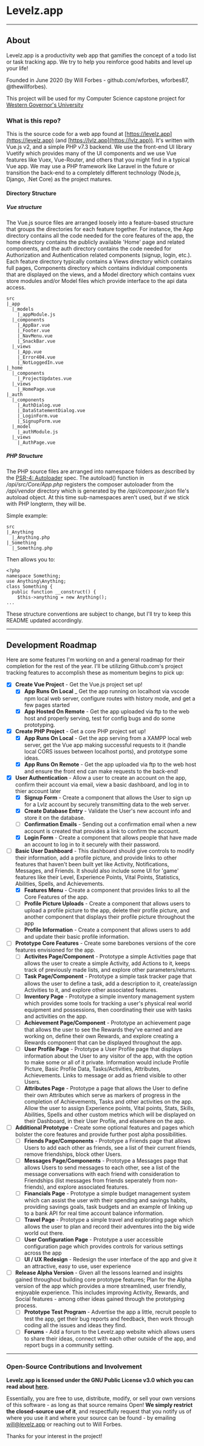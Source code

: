 # Levelz.app
---
## About
Levelz.app is a productivity web app that gamifies the concept of a todo list or task tracking app.
We try to help you reinforce good habits and level up your life!

Founded in June 2020 (by Will Forbes - github.com/wforbes, wforbes87, @thewillforbes).

This project will be used for my Computer Science capstone project for [Western Governor's University](https://wgu.edu)

### What is this repo?
This is the source code for a web app found at [https://levelz.app](https://levelz.app) (and [https://lvlz.app](https://lvlz.app)).
It's written with Vue.js v2, and a simple PHP v7.3 backend. We use the front-end UI library Vuetify which provides many of the UI components and we use Vue features like Vuex, Vue-Router, and others that you might find in a typical Vue app. We may use a PHP framework like Laravel in the future or transition the back-end to a completely different technology (Node.js, Django, .Net Core) as the project matures.

#### Directory Structure
##### Vue structure
The Vue.js source files are arranged loosely into a feature-based structure that groups the directories for each feature together. For instance, the App directory contains all the code needed for the core features of the app, the home directory contains the publicly available 'Home' page and related components, and the auth directory contains the code needed for Authorization and Authentication related components (signup, login, etc.). Each feature directory typically contains a Views directory which contains full pages, Components directory which contains individual components that are displayed on the views, and a Model directory which contains vuex store modules and/or Model files which provide interface to the api data access.

~~~
src
|_app
  |_models
    |_appModule.js
  |_components
    |_AppBar.vue
    |_Footer.vue
    |_NavMenu.vue
    |_SnackBar.vue
  |_views
    |_App.vue
    |_Error404.vue
    |_NotLoggedIn.vue
|_home
  |_components
    |_ProjectUpdates.vue
  |_views
    |_HomePage.vue
|_auth
  |_components
    |_AuthDialog.vue
    |_DataStatementDialog.vue
    |_LoginForm.vue
    |_SignupForm.vue
  |_model
    |_authModule.js
  |_views
    |_AuthPage.vue
~~~

##### PHP Structure
The PHP source files are arranged into namespace folders as described by the [PSR-4: Autoloader](https://www.php-fig.org/psr/psr-4/) spec. The autoload() function in */api/src/Core/App.php* registers the composer autoloader from the */api/vendor* directory which is generated by the */api/composer.json* file's autoload object. At this time sub-namespaces aren't used, but if we stick with PHP longterm, they will be.

Simple example:

~~~
src
|_Anything
  |_Anything.php
|_Something
  |_Something.php
~~~

Then allows you to:

```
<?php
namespace Something;
use Anything\Anything;
class Something {
  public function __construct() {
    $this->anything = new Anything();
...
```

These structure conventions are subject to change, but I'll try to keep this README updated accordingly.

---

## Development Roadmap

Here are some features I'm working on and a general roadmap for their completion for the rest of the year. I'll be utilizing Github.com's project tracking features to accomplish these as momentum begins to pick up:

* [x] **Create Vue Project** - Get the Vue.js project set up!
  * [x] **App Runs On Local** _ Get the app running on localhost via vscode npm local web server, configure routes with history mode, and get a few pages started
  * [x] **App Hosted On Remote** - Get the app uploaded via ftp to the web host and properly serving, test for config bugs and do some prototyping. 
* [x] **Create PHP Project** - Get a core PHP project set up!
  * [x] **App Runs On Local** - Get the app serving from a XAMPP local web server, get the Vue app making successful requests to it (handle local CORS issues between localhost ports), and prototype some ideas.
  * [x] **App Runs On Remote** - Get the app uploaded via ftp to the web host and ensure the front end can make requests to the back-end!
* [X] **User Authentication** - Allow a user to create an account on the app, confirm their account via email, view a basic dashboard, and log in to thier account later
  * [x] **Signup Form** - Create a component that allows the User to sign up for a Lvlz account by securely transmitting data to the web server.
  * [X] **Create Database Entry** - Validate the User's new account info and store it on the database.
  * [ ] **Confirmation Emails** - Sending out a confirmation email when a new account is created that provides a link to confirm the account.
  * [X] **Login Form** - Create a component that allows people that have made an account to log in to it securely with their password.
* [ ] **Basic User Dashboard** - This dashboard should give controls to modify their information, add a profile picture, and provide links to other features that haven't been built yet like Activity, Notifications, Messages, and Friends. It should also include some UI for 'game' features like their Level, Experience Points, Vital Points, Statistics, Abilities, Spells, and Achievements.
  * [X] **Features Menu** - Create a component that provides links to all the Core Features of the app.
  * [ ] **Profile Picture Uploads** - Create a component that allows users to upload a profile picture to the app, delete their profile picture, and another component that displays their profile picture throughout the app
  * [ ] **Profile Information** - Create a component that allows users to add and update their basic profile information.
* [ ] **Prototype Core Features** - Create some barebones versions of the core features envisioned for the app.
  * [ ] **Activites Page/Component** - Prototype a simple Activities page that allows the user to create a simple Activity, add Actions to it, keeps track of previously made lists, and explore other parameters/returns.
  * [ ] **Task Page/Component** - Prototype a simple task tracker page that allows the user to define a task, add a description to it, create/assign Activities to it, and explore other associated features.
  * [ ] **Inventory Page** - Prototype a simple inventory management system which provides some tools for tracking a user's physical real world equipment and possessions, then coordinating their use with tasks and activities on the app.
  * [ ] **Achievement Page/Component** - Prototype an achievement page that allows the user to see the Rewards they've earned and are working on, define their own Rewards, and explore creating a Rewards component that can be displayed throughout the app.
  * [ ] **User Profile Page** - Prototype a User Profile page that displays information about the User to any visitor of the app, with the option to make some or all of it private. Information would include Profile Picture, Basic Profile Data, Tasks/Activities, Attributes, Achievements. Links to message or add as friend visible to other Users.
  * [ ] **Attributes Page** - Prototype a page that allows the User to define their own Attributes which serve as markers of progress in the completion of Achievements, Tasks and other activities on the app. Allow the user to assign Experience points, Vital points, Stats, Skills, Abilities, Spells and other custom metrics which will be displayed on their Dashboard, in their User Profile, and elsewhere on the app.
* [ ] **Additional Prototype** - Create some optional features and pages which bolster the core features and provide further post alpha possibilities.
  * [ ] **Friends Page/Components** - Prototype a Friends page that allows Users to add each other as friends, see a list of their current friends, remove friendships, block other Users.
  * [ ] **Messages Page/Components** - Prototype a Messages page that allows Users to send messages to each other, see a list of the message conversations with each friend with consideration to Friendships (list messages from friends seperately from non-friends), and explore associated features.
  * [ ] **Financials Page** - Prototype a simple budget management system which can assist the user with their spending and savings habits, providing savings goals, task budgets and an example of linking up to a bank API for real time account balance information.
  * [ ] **Travel Page** - Prototype a simple travel and explorating page which allows the user to plan and record their adventures into the big wide world out there.
  * [ ] **User Configuration Page** - Prototype a user accessible configuration page which provides controls for various settings across the app
  * [ ] **UI / UX Redesign** - Redesign the user interface of the app and give it an attractive, easy to use, user experience
* [ ] **Release Alpha Version** - Given all the lessons learned and insights gained throughout building core prototype features; Plan for the Alpha version of the app which provides a more streamlined, user friendly, enjoyable experience. This includes improving Activity, Rewards, and Social features - among other ideas gained through the prototyping process.
  * [ ] **Prototype Test Program** - Advertise the app a little, recruit people to test the app, get their bug reports and feedback, then work through coding all the issues and ideas they find.
  * [ ] **Forums** - Add a forum to the Levelz.app website which allows users to share their ideas, connect with each other outside of the app, and report bugs in a community setting.

---

### Open-Source Contributions and Involvement  

**Levelz.app is licensed under the GNU Public License v3.0 which you can read about [here](http://www.gnu.org/licenses/gpl-3.0.html).**

Essentially, you are free to use, distribute, modify, or sell your own versions of this software - as long as that source remains Open! **We simply restrict the closed-source use of it**, and respectfully request that you notify us of where you use it and where your source can be found - by emailing [will@levelz.app](mailto:will@levelz.app) or reaching out to Will Forbes.

Thanks for your interest in the project!
